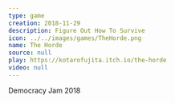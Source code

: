 ```yaml
---
type: game
creation: 2018-11-29
description: Figure Out How To Survive
icon: ../../images/games/TheHorde.png
name: The Horde
source: null
play: https://kotarofujita.itch.io/the-horde
video: null
---
```


Democracy Jam 2018
